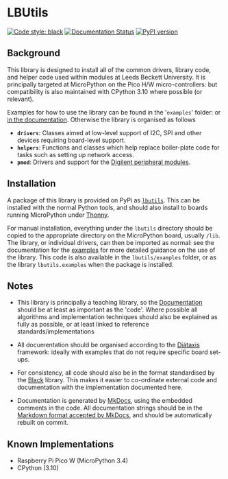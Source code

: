 # LBUtils

[![Code style: black](https://img.shields.io/badge/code%20style-black-000000.svg)](https://github.com/psf/black)
[![Documentation Status](https://readthedocs.org/projects/lbutils/badge/?version=latest)](https://lbutils.readthedocs.io/en/latest/?badge=latest)
[![PyPI version](https://badge.fury.io/py/lbutils-mp.svg)](https://badge.fury.io/py/lbutils-mp)

## Background

This library is designed to install all of the common drivers, library code, and helper code used within modules at Leeds Beckett University. It is principally targeted at MicroPython on the Pico H/W micro-controllers: but compatibility is also maintained with CPython 3.10 where possible (or relevant).

Examples for how to use the library can be found in the '`examples`' folder: or [in the documentation](https://lbutils.readthedocs.io). Otherwise the library is organised as follows

- **`drivers`**: Classes aimed at low-level support of I2C, SPI and other devices requiring board-level support.
- **`helpers`**: Functions and classes which help replace boiler-plate code for tasks such as setting up network access.
- **`pmod`**: Drivers and support for the [Digilent peripheral modules](https://digilent.com/reference/pmod/start).

## Installation

A package of this library is provided on PyPi as [`lbutils`](https://pypi.org/project/lbutils/). This can be installed with the normal Python tools, and should also install to boards running MicroPython under [Thonny](https://thonny.org/).

For manual installation, everything under the `lbutils` directory should be copied to the appropriate directory on the MicroPython board, usually `/lib`. The library, or individual drivers, can then be imported as normal: see the documentation for the [examples](https://lbutils.readthedocs.io/en/latest/examples) for more detailed guidance on the use of the library. This code is also available in the `lbutils/examples` folder, or as the library `lbutils.examples` when the package is installed.

## Notes

- This library is principally a teaching library, so the [Documentation](https://lbutils.readthedocs.io) should be at least as important as the 'code'. Where possible all algorithms and implementation techniques should also be explained as fully as possible, or at least linked to reference standards/implementations

- All documentation should be organised according to the [Diátaxis](https://diataxis.fr/) framework: ideally with examples that do not require specific board set-ups.

- For consistency, all code should also be in the format standardised by the [Black](https://github.com/psf/black) library. This makes it easier to co-ordinate external code and documentation with the implementation documented here.

- Documentation is generated by [MkDocs](https://www.mkdocs.org), using the embedded comments in the code. All documentation strings should be in the [Markdown format accepted by MkDocs](https://www.mkdocs.org/user-guide/configuration/#markdown_extensions), and should be automatically rebuilt on commit.

## Known Implementations

- Raspberry Pi Pico W (MicroPython 3.4)
- CPython (3.10)
